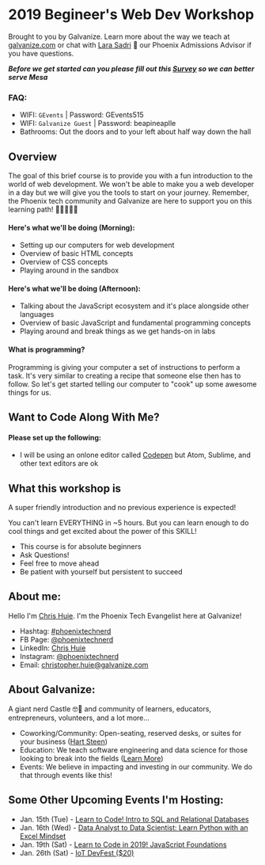 # 2019 Begineer's Web Dev Workshop

Brought to you by Galvanize. Learn more about the way we teach at [galvanize.com](http://galvanize.com) 
or chat with [Lara Sadri](mailto:lara.sadri@galvanize.com) 🌵 our Phoenix Admissions Advisor if you have questions.


**_Before we get started can you please fill out this [Survey](https://www.surveymonkey.com/r/MHWLRV6) so we can better serve Mesa_**

### FAQ: 

- WIFI: `GEvents` | Password: GEvents515
- WIFI: `Galvanize Guest` | Password: beapineaplle
- Bathrooms: Out the doors and to your left about half way down the hall


## Overview
The goal of this brief course is to provide you with a fun introduction to the world of web development. We won't be able to make you a web developer in a day but we will give you the tools to start on your journey. Remember, the Phoenix tech community and Galvanize are here to support you on this learning path! 👩‍💻🌵👨‍💻


#### Here's what we'll be doing (Morning):
* Setting up our computers for web development
* Overview of basic HTML concepts
* Overview of CSS concepts
* Playing around in the sandbox


#### Here's what we'll be doing (Afternoon):
* Talking about the JavaScript ecosystem and it's place alongside other languages
* Overview of basic JavaScript and fundamental programming concepts
* Playing around and break things as we get hands-on in labs


#### What is programming?
Programming is giving your computer a set of instructions to perform a task. 
It's very similar to creating a recipe that someone else then has to follow.
So let's get started telling our computer to "cook" up some awesome things for us.


## Want to Code Along With Me?


#### Please set up the following:

* I will be using an onlone editor called [Codepen](https://codepen.io/) but Atom, Sublime, and other text editors are ok



## What this workshop is

A super friendly introduction and no previous experience is expected! 

You can't learn EVERYTHING in ~5 hours. But you can learn enough to do cool things and get excited about
the power of this SKILL!

- This course is for absolute beginners
- Ask Questions!
- Feel free to move ahead
- Be patient with yourself but persistent to succeed


## About me:
Hello I'm [Chris Huie](https://www.facebook.com/chris.huie.14). I'm the Phoenix Tech Evangelist here at Galvanize!

- Hashtag: [#phoenixtechnerd](https://www.linkedin.com/feed/hashtag/phoenixtechnerd/)
- FB Page: [@phoenixtechnerd](https://www.facebook.com/phoenixtechnerd)
- LinkedIn: [Chris Huie](https://www.linkedin.com/in/phoenixtechnerd/) 
- Instagram: [@phoenixtechnerd](https://www.instagram.com/phoenixtechnerd)
- Email: [christopher.huie@galvanize.com](mailto:christopher.huie@galvanize.com)


## About Galvanize:
A giant nerd Castle 🤓🏰 and community of learners, educators, entrepreneurs, volunteers, and a lot more...
  - Coworking/Community: Open-seating, reserved desks, or suites for your business ([Hart Steen](hart.steen@galvanize.com))
  - Education: We teach software engineering and data science for those looking to break into the fields ([Learn More](https://www.galvanize.com/courses/request-info))
  - Events: We believe in impacting and investing in our community. We do that through events like this!
  

## Some Other Upcoming Events I'm Hosting:
- Jan. 15th (Tue) - [Learn to Code! Intro to SQL and Relational Databases](https://www.eventbrite.com/e/learn-to-code-intro-to-sql-and-relational-databases-tickets-54216286372)
- Jan. 16th (Wed) - [Data Analyst to Data Scientist: Learn Python with an Excel Mindset](https://www.eventbrite.com/e/data-analyst-to-data-scientist-learn-python-with-an-excel-mindset-tickets-54504342957)
- Jan. 19th (Sat) - [Learn to Code in 2019! JavaScript Foundations](https://www.eventbrite.com/e/learn-to-code-in-2019-javascript-foundations-tickets-54285590663)
- Jan. 26th (Sat) - [IoT DevFest ($20)](https://ti.to/iot-devfest/iot-devfest-2019/discount/MEETUPMEETUP)
